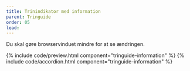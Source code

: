 ```yaml
---
title: Trinindikator med information
parent: Tringuide
order: 05
lead: 
---
```

<p>Du skal gøre browservinduet mindre for at se ændringen.</p>
{% include code/preview.html component="tringuide-information" %}
{% include code/accordion.html component="tringuide-information" %}
